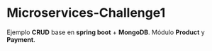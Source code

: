 # Microservices-Challenge1
Ejemplo **CRUD** base en **spring boot** + **MongoDB**.
Módulo **Product** y **Payment**.
